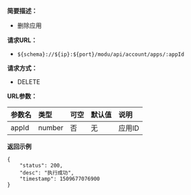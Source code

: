 **简要描述：** 

- 删除应用

**请求URL：** 
- ` ${schema}://${ip}:${port}/modu/api/account/apps/:appId `
  
**请求方式：**
- DELETE 

**URL参数：** 

| 参数名 | 类型 | 可空 | 默认值 | 说明 |
| :-- | :-- | :-- | :-- | :-- |
| appId | number | 否 | 无 | 应用ID |

 **返回示例**

``` 
{
    "status": 200,
    "desc": "执行成功",
    "timestamp": 1509677076900
}
```





